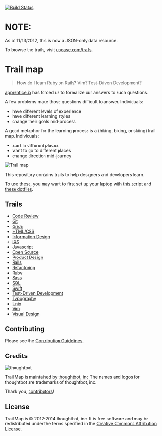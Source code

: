 [![Build Status](https://travis-ci.org/thoughtbot/trail-map.png?branch=master)](https://travis-ci.org/thoughtbot/trail-map)

NOTE:
=====

As of 11/13/2012, this is now a JSON-only data resource.

To browse the trails, visit [upcase.com/trails](https://upcase.com/trails).

Trail map
=========

> How do I learn Ruby on Rails? Vim? Test-Driven Development?

[apprentice.io](http://apprentice.io) has forced us to formalize our answers to
such questions.

A few problems make those questions difficult to answer. Individuals:

* have different levels of experience
* have different learning styles
* change their goals mid-process

A good metaphor for the learning process is a (hiking, biking, or skiing) trail
map. Individuals:

* start in different places
* want to go to different places
* change direction mid-journey

![Trail map](http://media.tumblr.com/tumblr_m2jrde9jXS1qz5x9p.jpg)

This repository contains trails to help designers and developers learn.

To use these, you may want to first set up your laptop with
[this script](https://github.com/thoughtbot/laptop) and
[these dotfiles](https://github.com/thoughtbot/dotfiles).

Trails
------

* [Code Review](/trails/code-review.json)
* [Git](https://upcase.com/git)
* [Grids](https://upcase.com/grids)
* [HTML/CSS](https://upcase.com/html-css)
* [Information Design](/trails/information-design.json)
* [iOS](https://upcase.com/ios)
* [Javascript](https://upcase.com/javascript)
* [Open Source](/trails/open-source.json)
* [Product Design](/trails/product-design.json)
* [Rails](https://upcase.com/rails)
* [Refactoring](https://upcase.com/refactoring)
* [Ruby](https://upcase.com/ruby)
* [Sass](https://upcase.com/sass)
* [SQL](https://upcase.com/sql)
* [Swift](https://upcase.com/swift)
* [Test-Driven Development](https://upcase.com/test-driven+development)
* [Typography](https://upcase.com/typography)
* [Unix](https://upcase.com/unix)
* [Vim](https://upcase.com/vim)
* [Visual Design](https://upcase.com/design)

Contributing
------------

Please see the [Contribution Guidelines](/CONTRIBUTING.md).

Credits
-------

![thoughtbot](http://thoughtbot.com/logo.png)

Trail Map is maintained by [thoughtbot, inc](http://thoughtbot.com/community)
The names and logos for thoughtbot are trademarks of thoughtbot, inc.

Thank you, [contributors](/graphs/contributors)!

License
-------

Trail Map is © 2012-2014 thoughtbot, inc. It is free software and may be
redistributed under the terms specified in the [Creative Commons Attribution
License](http://creativecommons.org/licenses/by/3.0/).
